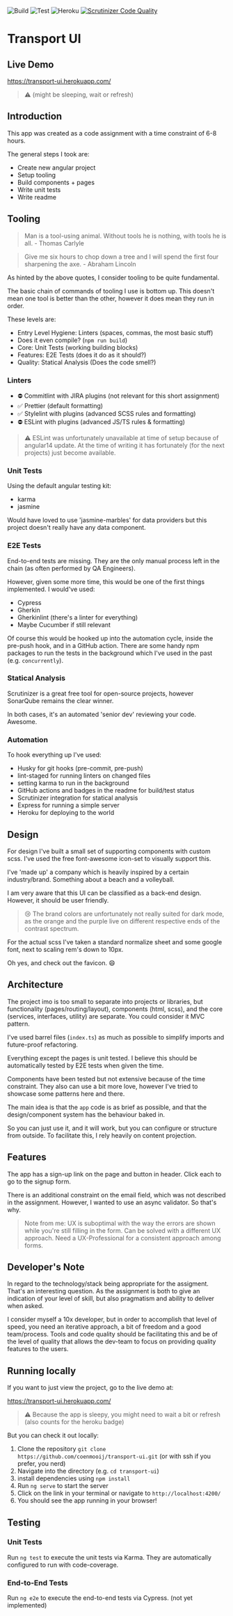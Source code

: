 ![Build](https://github.com/coenmooij/transport-ui/actions/workflows/build.yml/badge.svg)
![Test](https://github.com/coenmooij/transport-ui/actions/workflows/test.yml/badge.svg)
![Heroku](https://pyheroku-badge.herokuapp.com/?app=transport-ui)
[![Scrutinizer Code Quality](https://scrutinizer-ci.com/g/coenmooij/transport-ui/badges/quality-score.png?b=main)](https://scrutinizer-ci.com/g/coenmooij/transport-ui/?branch=main)

# Transport UI

## Live Demo

https://transport-ui.herokuapp.com/

> :warning: (might be sleeping, wait or refresh)

## Introduction

This app was created as a code assignment with a time constraint of 6-8 hours.

The general steps I took are:

- Create new angular project
- Setup tooling
- Build components + pages
- Write unit tests
- Write readme

## Tooling

> Man is a tool-using animal. Without tools he is nothing, with tools he is all. - Thomas Carlyle

> Give me six hours to chop down a tree and I will spend the first four sharpening the axe. - Abraham Lincoln

As hinted by the above quotes, I consider tooling to be quite fundamental.

The basic chain of commands of tooling I use is bottom up. This doesn't mean one tool is better than the other, however
it does mean they run in order.

These levels are:

- Entry Level Hygiene: Linters (spaces, commas, the most basic stuff)
- Does it even compile? (`npm run build`)
- Core: Unit Tests (working building blocks)
- Features: E2E Tests (does it do as it should?)
- Quality: Statical Analysis (Does the code smell?)

### Linters

- :no_entry: Commitlint with JIRA plugins (not relevant for this short assignment)
- :white_check_mark: Prettier (default formatting)
- :white_check_mark: Stylelint with plugins (advanced SCSS rules and formatting)
- :no_entry: ESLint with plugins (advanced JS/TS rules & formatting)

> :warning: ESLint was unfortunately unavailable at time of setup because of angular14 update. At the time of writing it
> has fortunately (for the next projects) just become available.

### Unit Tests

Using the default angular testing kit:

- karma
- jasmine

Would have loved to use 'jasmine-marbles' for data providers but this project doesn't really have any data component.

### E2E Tests

End-to-end tests are missing. They are the only manual process left in the chain (as often performed by QA Engineers).

However, given some more time, this would be one of the first things implemented. I would've used:

- Cypress
- Gherkin
- Gherkinlint (there's a linter for everything)
- Maybe Cucumber if still relevant

Of course this would be hooked up into the automation cycle, inside the pre-push hook, and in a GitHub action. There are
some handy npm packages to run the tests in the background which I've used in the past (e.g. `concurrently`).

### Statical Analysis

Scrutinizer is a great free tool for open-source projects, however SonarQube remains the clear winner.

In both cases, it's an automated 'senior dev' reviewing your code. Awesome.

### Automation

To hook everything up I've used:

- Husky for git hooks (pre-commit, pre-push)
- lint-staged for running linters on changed files
- setting karma to run in the background
- GitHub actions and badges in the readme for build/test status
- Scrutinizer integration for statical analysis
- Express for running a simple server
- Heroku for deploying to the world

## Design

For design I've built a small set of supporting components with custom scss. I've used the free font-awesome icon-set to
visually support this.

I've 'made up' a company which is heavily inspired by a certain industry/brand. Something about a beach and a
volleyball.

I am very aware that this UI can be classified as a back-end design. However, it should be user friendly.

> 😢 The brand colors are unfortunately not really suited for dark mode, as the orange and the purple live on different
> respective ends of the contrast spectrum.

For the actual scss I've taken a standard normalize sheet and some google font, next to scaling rem's down to 10px.

Oh yes, and check out the favicon. :smile:

## Architecture

The project imo is too small to separate into projects or libraries, but functionality (pages/routing/layout), components
(html, scss), and the core (services, interfaces, utility) are separate. You could consider it MVC pattern.

I've used barrel files (`index.ts`) as much as possible to simplify imports and future-proof refactoring.

Everything except the pages is unit tested. I believe this should be automatically tested by E2E tests when given the
time.

Components have been tested but not extensive because of the time constraint. They also can use a bit more love, however
I've tried to showcase some patterns here and there.

The main idea is that the `app` code is as brief as possible, and that the design/component system has the behaviour
baked in.

So you can just use it, and it will work, but you can configure or structure from outside. To facilitate this, I rely
heavily on content projection.

## Features

The app has a sign-up link on the page and button in header. Click each to go to the signup form.

There is an additional constraint on the email field, which was not described in the assignment. However, I wanted to
use an async validator. So that's why.

> Note from me: UX is suboptimal with the way the errors are shown while you're still filling in the form. Can be solved
> with a different UX approach. Need a UX-Professional for a consistent approach among forms.

## Developer's Note

In regard to the technology/stack being appropriate for the assigment. That's an interesting question. As the assignment
is both to give an indication of your level of skill, but also pragmatism and ability to deliver when asked.

I consider myself a 10x developer, but in order to accomplish that level of speed, you need an iterative approach, a bit
of freedom and a good team/process. Tools and code quality should be facilitating this and be of the level of quality
that allows the dev-team to focus on providing quality features to the users.

## Running locally

If you want to just view the project, go to the live demo at:

https://transport-ui.herokuapp.com/

> :warning: Because the app is sleepy, you might need to wait a bit or refresh (also counts for the heroku badge)

But you can check it out locally:

1. Clone the repository `git clone https://github.com/coenmooij/transport-ui.git` (or with ssh if you prefer, you nerd)
2. Navigate into the directory (e.g. `cd transport-ui`)
3. install dependencies using `npm install`
4. Run `ng serve` to start the server
5. Click on the link in your terminal or navigate to `http://localhost:4200/`
6. You should see the app running in your browser!

## Testing

### Unit Tests

Run `ng test` to execute the unit tests via Karma. They are automatically configured to run with code-coverage.

### End-to-End Tests

Run `ng e2e` to execute the end-to-end tests via Cypress. (not yet implemented)
